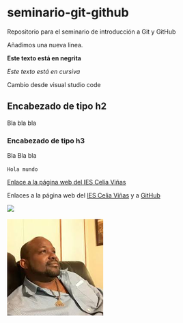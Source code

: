 # seminario-git-github
Repositorio para el seminario de introducción a Git y GitHub

Añadimos una nueva linea.

**Este texto está en negrita**

*Este texto está en cursiva*

Cambio desde visual studio code

## Encabezado de tipo h2

Bla bla bla

### Encabezado de tipo h3

Bla Bla bla

`Hola mundo`

[Enlace a la página web del IES Celia Viñas](https://iescelia.org)

Enlaces a la página web del [IES Celia Viñas][1] y a [GitHub][2]

[1]:https://iescelia.org
[2]:https://github.com

![](https://img.freepik.com/foto-gratis/majestuoso-pico-montana-tranquilo-paisaje-invernal-generado-ia_188544-15662.jpg?semt=ais_incoming&w=740&q=80)

![](/images/donpollo.jpeg)